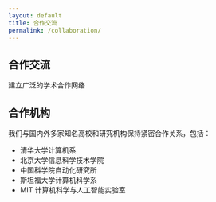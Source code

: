 ```yaml
---
layout: default
title: 合作交流
permalink: /collaboration/
---
```


<section class="page-header">
    <div class="container">
        <h1 data-zh="合作交流" data-en="Collaboration & Exchange">合作交流</h1>
        <p data-zh="建立广泛的学术合作网络" data-en="Building a broad academic cooperation network">建立广泛的学术合作网络</p>
    </div>
</section>

<section class="content-section">
    <div class="container">
        <h2 data-zh="合作机构" data-en="Partner Institutions">合作机构</h2>
        <p data-zh="我们与国内外多家知名高校和研究机构保持紧密合作关系，包括："
           data-en="We maintain close partnerships with many renowned universities and research institutes worldwide, including:">
           我们与国内外多家知名高校和研究机构保持紧密合作关系，包括：
        </p>
        <ul>
            <li data-zh="清华大学计算机系" data-en="Department of Computer Science, Tsinghua University">清华大学计算机系</li>
            <li data-zh="北京大学信息科学技术学院" data-en="School of Electronics Engineering and Computer Science, Peking University">北京大学信息科学技术学院</li>
            <li data-zh="中国科学院自动化研究所" data-en="Institute of Automation, Chinese Academy of Sciences">中国科学院自动化研究所</li>
            <li data-zh="斯坦福大学计算机科学系" data-en="Department of Computer Science, Stanford University">斯坦福大学计算机科学系</li>
            <li data-zh="MIT 计算机科学与人工智能实验室" data-en="MIT Computer Science & Artificial Intelligence Laboratory">MIT 计算机科学与人工智能实验室</li>
        </ul>
    </div>
</section>

